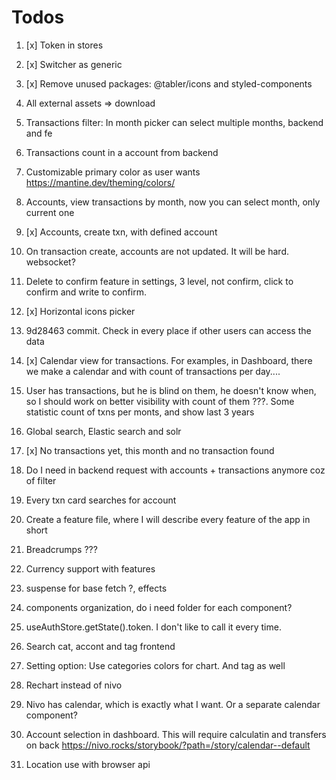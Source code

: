 # Todos
1. [x] Token in stores
2. [x] Switcher as generic
3. [x] Remove unused packages: @tabler/icons and styled-components
4. All external assets => download
5. Transactions filter: In month picker can select multiple months, backend and fe
6. Transactions count in a account from backend
7. Customizable primary color as user wants https://mantine.dev/theming/colors/
8. Accounts, view transactions by month, now you can select month, only current one
9. [x] Accounts, create txn, with defined account
10. On transaction create, accounts are not updated. It will be hard. websocket?
11. Delete to confirm feature in settings, 3 level, not confirm, click to confirm and write to confirm.
12. [x] Horizontal icons picker
13. 9d28463 commit. Check in every place if other users can access the data
14. [x] Calendar view for transactions. For examples, in Dashboard, there we make a calendar and with count of transactions per day....
15. User has transactions, but he is blind on them, he doesn't know when, so I should work on better visibility with count of them ???. Some statistic count of txns per monts, and show last 3 years
16. Global search, Elastic search and solr
17. [x] No transactions yet, this month and no transaction found
18. Do I need in backend request with accounts + transactions anymore coz of filter
19. Every txn card searches for account
20. Create a feature file, where I will describe every feature of the app in short
21. Breadcrumps ???
22. Currency support with features
23. suspense for base fetch ?, effects
24. components organization, do i need folder for each component?
25. useAuthStore.getState().token. I don't like to call it every time.
26. Search cat, accont and tag frontend
27. Setting option: Use categories colors for chart. And tag as well
28. Rechart instead of nivo
29. Nivo has calendar, which is exactly what I want. Or a separate calendar component?
30. Account selection in dashboard. This will require calculatin and transfers on back
https://nivo.rocks/storybook/?path=/story/calendar--default

31. Location use with browser api